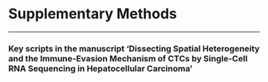 # Supplementary Methods

***

### Key scripts in the manuscript ‘Dissecting  Spatial  Heterogeneity  and  the  Immune-Evasion  Mechanism  of  CTCs  by  Single-Cell RNA Sequencing in Hepatocellular Carcinoma’
